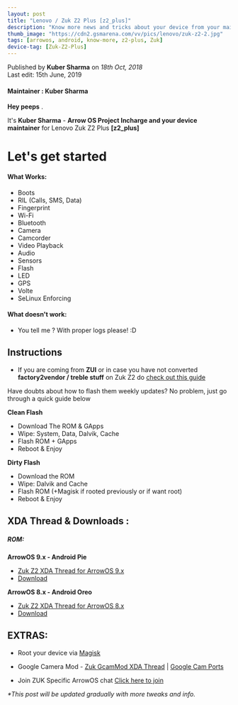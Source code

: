```yaml
---
layout: post
title: "Lenovo / Zuk Z2 Plus [z2_plus]"
description: "Know more news and tricks about your device from your maintainer."
thumb_image: "https://cdn2.gsmarena.com/vv/pics/lenovo/zuk-z2-2.jpg"
tags: [arrowos, android, know-more, z2-plus, Zuk]
device-tag: [Zuk-Z2-Plus]
---
```

Published by **Kuber Sharma** on _18th Oct, 2018_ <br> 
Last edit: 15th June, 2019

#### Maintainer : Kuber Sharma

**Hey peeps**  .

It's **Kuber Sharma** - **Arrow OS Project Incharge and your device maintainer** for Lenovo Zuk Z2 Plus **[z2_plus]**

# Let's get started


#### What Works:
  - Boots
  - RIL (Calls, SMS, Data)
  - Fingerprint
  - Wi-Fi
  - Bluetooth
  - Camera
  - Camcorder
  - Video Playback
  - Audio
  - Sensors
  - Flash
  - LED
  - GPS
  - Volte
  - SeLinux Enforcing


#### What doesn't work:
  - You tell me ? With proper logs please! :D

## Instructions
  - If you are coming from **ZUI** or in case you have not converted **factory2vendor / treble stuff** on Zuk Z2 do [check out this guide](https://forum.xda-developers.com/lenovo-zuk-z2/how-to/z2plus-treble-roms-flashing-reverting-t3778287)

Have doubts about how to flash them weekly updates? 
No problem, just go through a quick guide below

**Clean Flash**
  - Download The ROM & GApps
  - Wipe: System, Data, Dalvik, Cache
  - Flash ROM + GApps
  - Reboot & Enjoy

**Dirty Flash**
  - Download the ROM
  - Wipe: Dalvik and Cache
  - Flash ROM (+Magisk if rooted previously or if want root)
  - Reboot & Enjoy


## XDA Thread & Downloads :
##### ROM:

**ArrowOS 9.x - Android Pie**

   - [Zuk Z2 XDA Thread for ArrowOS 9.x](https://forum.xda-developers.com/lenovo-zuk-z2/development/official-arrowos-9-x-zuk-z2-plus-t3840346)
   - [Download](https://sourceforge.net/projects/arrow-os/files/arrow-9.x/z2_plus)


**ArrowOS 8.x - Android Oreo**

   - [Zuk Z2 XDA Thread for ArrowOS 8.x](https://forum.xda-developers.com/lenovo-zuk-z2/development/rom-arrowos-zuk-z2-plus-t3817547)
   - [Download](https://sourceforge.net/projects/arrow-os/files/arrow-8.x/z2_plus)


## EXTRAS:

   - Root your device via [Magisk](https://forum.xda-developers.com/apps/magisk/official-magisk-v7-universal-systemless-t3473445)
   - Google Camera Mod - 
   [Zuk GcamMod XDA Thread](https://forum.xda-developers.com/lenovo-zuk-z2/how-to/support-google-camera-mod-discussionsb-t3713528) | 
   [Google Cam Ports](http://www.celsoazevedo.com/files/android/google-camera)

   - Join ZUK Specific ArrowOS chat [Click here to join](https://t.me/joinchat/Iuhd60v-vwihggQBWwXy0w)

 _*This post will be updated gradually with more tweaks and info._
